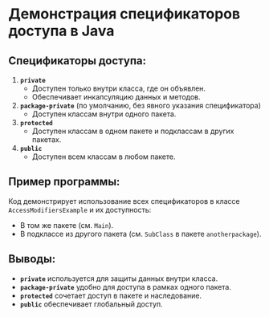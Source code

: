 # Демонстрация спецификаторов доступа в Java

## Спецификаторы доступа:
1. **`private`**  
   - Доступен только внутри класса, где он объявлен.
   - Обеспечивает инкапсуляцию данных и методов.
2. **`package-private`** (по умолчанию, без явного указания спецификатора)  
   - Доступен классам внутри одного пакета.
3. **`protected`**  
   - Доступен классам в одном пакете и подклассам в других пакетах.
4. **`public`**  
   - Доступен всем классам в любом пакете.

## Пример программы:
Код демонстрирует использование всех спецификаторов в классе `AccessModifiersExample` и их доступность:
- В том же пакете (см. `Main`).
- В подклассе из другого пакета (см. `SubClass` в пакете `anotherpackage`).

## Выводы:
- **`private`** используется для защиты данных внутри класса.
- **`package-private`** удобно для доступа в рамках одного пакета.
- **`protected`** сочетает доступ в пакете и наследование.
- **`public`** обеспечивает глобальный доступ.